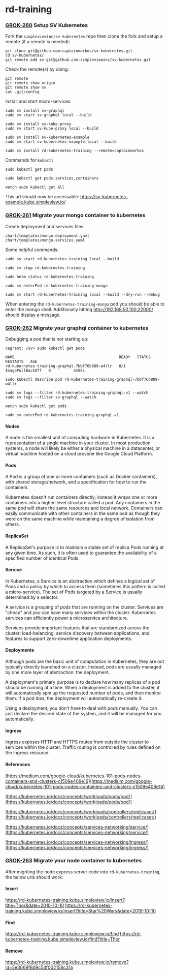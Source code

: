 # rd-training

### [GROK-260](https://jira.simpleviewtools.com/browse/GROK-260) Setup SV Kubernetes

Fork the `simpleviewinc/sv-kubernetes` repo then clone the fork and setup a remote (if a remote is needed):
```
git clone git@github.com:captainmarkos/sv-kubernetes.git
cd sv-kubernetes/
git remote add sv git@github.com:simpleviewinc/sv-kubernetes.git
```

Check the remote(s) by doing:
```
git remote
git remote show origin
git remote show sv
cat .git/config
```

Install and start micro-services:
```
sudo sv install sv-graphql
sudo sv start sv-graphql local --build

sudo sv install sv-kube-proxy
sudo sv start sv-kube-proxy local --build

sudo sv install sv-kubernetes-example
sudo sv start sv-kubernetes-example local --build

sudo sv install rd-kubernetes-training --remote=captainmarkos
```

Commands for `kubectl`
```
sudo kubectl get pods

sudo kubectl get pods,services,containers

watch sudo kubectl get all
```

This url should now be accessable: https://sv-kubernetes-example.kube.simpleview.io/

### [GROK-261](https://jira.simpleviewtools.com/browse/GROK-261) Migrate your mongo container to kubernetes

Create deployment and services files:
```
chart/templates/mongo-deployment.yaml
chart/templates/mongo-services.yaml
```

Some helpful commands:
```
sudo sv start rd-kubernetes-training local --build

sudo sv stop rd-kubernetes-training

sudo helm status rd-kubernetes-training

sudo sv enterPod rd-kubernetes-training-mongo

sudo sv start rd-kubernetes-training local --build --dry-run --debug
```
When entering the `rd-kubernetes-training-mongo` pod you should be able to enter the mongo shell.
Additionally hitting http://192.168.50.100:22000/ should display a message.


### [GROK-262](https://jira.simpleviewtools.com/browse/GROK-262) Migrate your graphql container to kubernetes

Debugging a pod that is not starting up:
```
vagrant: /sv> sudo kubectl get pods

NAME                                              READY   STATUS             RESTARTS   AGE
rd-kubernetes-training-graphql-7bbf76b889-w4llr   0/1     ImagePullBackOff   0          4m55s
```

```
sudo kubectl describe pod rd-kubernetes-training-graphql-7bbf76b889-w4llr

sudo sv logs --filter rd-kubernetes-training-graphql-v1 --watch
sudo sv logs --filter sv-graphql --watch

watch sudo kubectl get pods

sudo sv enterPod rd-kubernetes-training-graphql-v1
```


#### Nodes
A node is the smallest unit of computing hardware in Kubernetes. It is a representation of a single machine in your cluster. In most production systems, a node will likely be either a physical machine in a datacenter, or virtual machine hosted on a cloud provider like Google Cloud Platform.

#### Pods
A Pod is a group of one or more containers (such as Docker containers), with shared storage/network, and a specification for how to run the containers.

Kubernetes doesn't run containers directly; instead it wraps one or more containers into a higher-level structure called a pod. Any containers in the same pod will share the same resources and local network. Containers can easily communicate with other containers in the same pod as though they were on the same machine while maintaining a degree of isolation from others.

#### ReplicaSet
A ReplicaSet's purpose is to maintain a stable set of replica Pods running at any given time. As such, it is often used to guarantee the availability of a specified number of identical Pods.

#### Service
In Kubernetes, a Service is an abstraction which defines a logical set of Pods and a policy by which to access them (sometimes this pattern is called a micro-service).  The set of Pods targeted by a Service is usually determined by a selector.

A service is a grouping of pods that are running on the cluster. Services are "cheap" and you can have many services within the cluster. Kubernetes services can efficiently power a microservice architecture.

Services provide important features that are standardized across the cluster: load-balancing, service discovery between applications, and features to support zero-downtime application deployments.

#### Deployments
Although pods are the basic unit of computation in Kubernetes, they are not typically directly launched on a cluster. Instead, pods are usually managed by one more layer of abstraction: the deployment.

A deployment's primary purpose is to declare how many replicas of a pod should be running at a time. When a deployment is added to the cluster, it will automatically spin up the requested number of pods, and then monitor them. If a pod dies, the deployment will automatically re-create it.

Using a deployment, you don't have to deal with pods manually. You can just declare the desired state of the system, and it will be managed for you automatically.

#### Ingress
Ingress exposes HTTP and HTTPS routes from outside the cluster to services within the cluster. Traffic routing is controlled by rules defined on the Ingress resource.


#### References
[https://medium.com/google-cloud/kubernetes-101-pods-nodes-containers-and-clusters-c1509e409e16](https://medium.com/google-cloud/kubernetes-101-pods-nodes-containers-and-clusters-c1509e409e16)

[https://kubernetes.io/docs/concepts/workloads/pods/pod/](https://kubernetes.io/docs/concepts/workloads/pods/pod/)

[https://kubernetes.io/docs/concepts/workloads/controllers/replicaset/](https://kubernetes.io/docs/concepts/workloads/controllers/replicaset/)

[https://kubernetes.io/docs/concepts/services-networking/service/](https://kubernetes.io/docs/concepts/services-networking/service/)

[https://kubernetes.io/docs/concepts/services-networking/ingress/](https://kubernetes.io/docs/concepts/services-networking/ingress/)


### [GROK-263](https://jira.simpleviewtools.com/browse/GROK-263) Migrate your node container to kubernetes

After migriting the node express server code into `rd-kubernetes-training`, the below urls should work:

#### Insert
https://rd-kubernetes-training.kube.simpleview.io/insert?title=Thor&date=2010-10-10
https://rd-kubernetes-training.kube.simpleview.io/insert?title=Star%20Wars&date=2019-10-10

#### Find
https://rd-kubernetes-training.kube.simpleview.io/find
https://rd-kubernetes-training.kube.simpleview.io/find?title=Thor

#### Remove
https://rd-kubernetes-training.kube.simpleview.io/remove?id=5e3069f8d9c5df002158c31a


